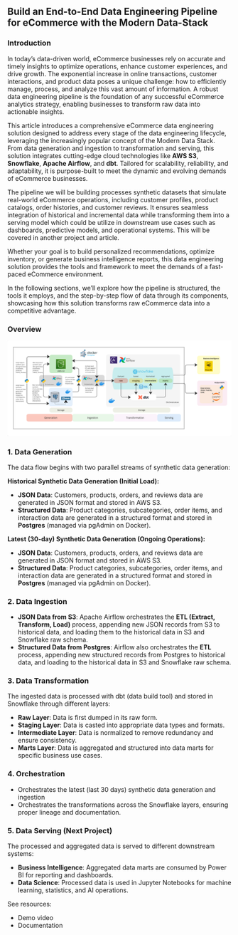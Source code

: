 ## Build an End-to-End Data Engineering Pipeline for eCommerce with the Modern Data-Stack

### Introduction
In today’s data-driven world, eCommerce businesses rely on accurate and timely insights to optimize operations, enhance customer experiences, and drive growth. The exponential increase in online transactions, customer interactions, and product data poses a unique challenge: how to efficiently manage, process, and analyze this vast amount of information. A robust data engineering pipeline is the foundation of any successful eCommerce analytics strategy, enabling businesses to transform raw data into actionable insights.

This article introduces a comprehensive eCommerce data engineering solution designed to address every stage of the data engineering lifecycle, leveraging the increasingly popular concept of the Modern Data Stack. From data generation and ingestion to transformation and serving, this solution integrates cutting-edge cloud technologies like **AWS S3**, **Snowflake**, **Apache Airflow**, and **dbt**. Tailored for scalability, reliability, and adaptability, it is purpose-built to meet the dynamic and evolving demands of eCommerce businesses.

The pipeline we will be building processes synthetic datasets that simulate real-world eCommerce operations, including customer profiles, product catalogs, order histories, and customer reviews. It ensures seamless integration of historical and incremental data while transforming them into a serving model which could be utilize in downstream use cases such as dashboards, predictive models, and operational systems. This will be covered in another project and article.

Whether your goal is to build personalized recommendations, optimize inventory, or generate business intelligence reports, this data engineering solution provides the tools and framework to meet the demands of a fast-paced eCommerce environment.

In the following sections, we’ll explore how the pipeline is structured, the tools it employs, and the step-by-step flow of data through its components, showcasing how this solution transforms raw eCommerce data into a competitive advantage.

### Overview
![DE eCommerce Diagram](modern-data-stack.png)

### **1. Data Generation**

The data flow begins with two parallel streams of synthetic data generation:

**Historical Synthetic Data Generation (Initial Load):**

- **JSON Data**: Customers, products, orders, and reviews data are generated in JSON format and stored in AWS S3.
- **Structured Data**: Product categories, subcategories, order items, and interaction data are generated in a structured format and stored in **Postgres** (managed via pgAdmin on Docker).

**Latest (30-day) Synthetic Data Generation (Ongoing Operations):**

- **JSON Data**: Customers, products, orders, and reviews data are generated in JSON format and stored in AWS S3.
- **Structured Data**: Product categories, subcategories, order items, and interaction data are generated in a structured format and stored in **Postgres** (managed via pgAdmin on Docker).

### **2. Data Ingestion**

- **JSON Data from S3**: Apache Airflow orchestrates the **ETL (Extract, Transform, Load)** process, appending new JSON records from S3 to historical data, and loading them to the historical data in S3 and Snowflake raw schema.
- **Structured Data from Postgres**: Airflow also orchestrates the **ETL** process, appending new structured records from Postgres to historical data, and loading to the historical data in S3 and Snowflake raw schema.

### **3. Data Transformation**

The ingested data is processed with dbt (data build tool) and stored in Snowflake through different layers:

- **Raw Layer**: Data is first dumped in its raw form.
- **Staging Layer**: Data is casted into appropriate data types and formats.
- **Intermediate Layer**: Data is normalized to remove redundancy and ensure consistency.
- **Marts Layer**: Data is aggregated and structured into data marts for specific business use cases.

### **4. Orchestration**

- Orchestrates the latest (last 30 days) synthetic data generation and ingestion
- Orchestrates the transformations across the Snowflake layers, ensuring proper lineage and documentation.

### **5. Data Serving (Next Project)**

The processed and aggregated data is served to different downstream systems:

- **Business Intelligence**: Aggregated data marts are consumed by Power BI for reporting and dashboards.
- **Data Science**: Processed data is used in Jupyter Notebooks for machine learning, statistics, and AI operations.


See resources:
- Demo video
- Documentation

